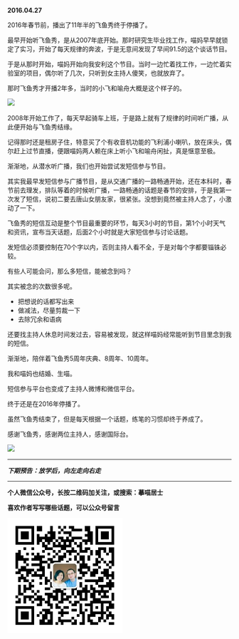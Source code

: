 **2016.04.27**

2016年春节前，播出了11年半的飞鱼秀终于停播了。

最早开始听飞鱼秀，是从2007年底开始。那时研究生毕业找工作，喵妈早早就锁定了实习，开始了每天规律的奔波，于是无意间发现了早间91.5的这个谈话节目。

于是从那时开始，喵妈开始向我安利这个节目。当时一边忙着找工作，一边忙着实验室的项目，偶尔听了几次，只听到女主持人傻笑，也就放弃了。

那时飞鱼秀才开播2年多，当时的小飞和喻舟大概是这个样子的。

![](http://upload-images.jianshu.io/upload_images/51001-d42f3571eee7b12c.jpg)

2008年开始工作了，每天早起骑车上班，于是路上就有了规律的时间听广播，从此便开始与飞鱼秀结缘。

记得那时还是租房子住，特意买了个有收音机功能的飞利浦小喇叭，放在床头，偶尔赶上过节直播，便跟喵妈两人赖在床上听小飞和喻舟闲扯，真是惬意至极。

渐渐地，从潜水听广播，我们也开始尝试发短信参与节目。

其实我最早发短信参与广播节目，是从交通广播的一路畅通开始，还在本科时，春节前去理发，排队等着的时候听广播，一路畅通的话题是春节的安排，于是我第一次发了短信，说初二要去唐山女朋友家，很紧张。没想到竟然被主持人念了，小激动了一下。

飞鱼秀的短信互动是整个节目最重要的环节，每天3小时的节目，第1个小时天气和资讯，宣布当天话题，后面2个小时就是大家短信参与讨论话题。

发短信必须要控制在70个字以内，否则主持人看不全，于是对每个字都要锱铢必较。

有些人可能会问，那么多短信，能被念到吗？

其实被念的次数很多呢。

* 把想说的话都写出来
* 做减法，尽量剪裁一下
* 去除冗余和语病

还要找主持人休息时间发过去，容易被发现，就这样喵妈经常能听到节目里念到我的短信。

渐渐地，陪伴着飞鱼秀5周年庆典、8周年、10周年。

我和喵妈也结婚、生喵。

短信参与平台也变成了主持人微博和微信平台。

终于还是在2016年停播了。

虽然飞鱼秀结束了，但是每天根据一个话题，练笔的习惯却终于养成了。

感谢飞鱼秀，感谢两位主持人，感谢国际台。

![](http://upload-images.jianshu.io/upload_images/51001-3b9903c7cdc592c8.jpeg)



***

***下期预告：放学后，向左走向右走***

***


**个人微信公众号，长按二维码加关注，或搜索：摹喵居士**

**喜欢作者写写哪些话题，可以公众号留言**

![](https://github.com/jiluofu/jiluofu.github.com/raw/master/momiaojushi/static/qrcode.jpg)